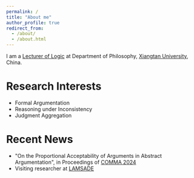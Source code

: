 ```yaml
---
permalink: /
title: "About me"
author_profile: true
redirect_from: 
  - /about/
  - /about.html
---
```


I am a [Lecturer of Logic](https://bqsy.xtu.edu.cn/info/1003/2346.htm) at Department of Philosophy, [Xiangtan University](https://en.xtu.edu.cn), China.

Research Interests
======

- Formal Argumentation
- Reasoning under Inconsistency
- Judgment Aggregation

Recent News
======

- "On the Proportional Acceptability of Arguments in Abstract Argumentation", in Proceedings of [COMMA 2024](http://comma2024.krportal.org/program.html)
- Visiting researcher at [LAMSADE](https://www.lamsade.dauphine.fr/en/people/detail-cv/profile/xiaolong-liu.html) 

